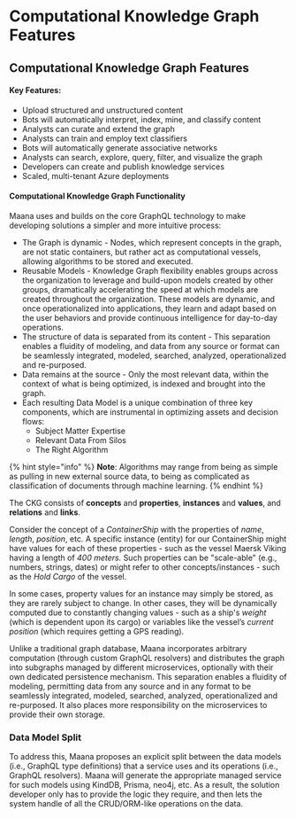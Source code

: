 # Computational Knowledge Graph Features

## Computational Knowledge Graph Features <a id="computational-knowledge-graph-features"></a>

#### Key Features: <a id="key-features"></a>

* Upload structured and unstructured content
* Bots will automatically interpret, index, mine, and classify content
* Analysts can curate and extend the graph
* Analysts can train and employ text classifiers
* Bots will automatically generate associative networks
* Analysts can search, explore, query, filter, and visualize the graph
* Developers can create and publish knowledge services
* Scaled, multi-tenant Azure deployments

#### Computational Knowledge Graph Functionality <a id="computational-knowledge-graph-functionality"></a>

Maana uses and builds on the core GraphQL technology to make developing solutions a simpler and more intuitive process:

* The Graph is dynamic - Nodes, which represent concepts in the graph, are not static containers, but rather act as computational vessels, allowing algorithms to be stored and executed.
* Reusable Models - Knowledge Graph flexibility enables groups across the organization to leverage and build-upon models created by other groups, dramatically accelerating the speed at which models are created throughout the organization. These models are dynamic, and once operationalized into applications, they learn and adapt based on the user behaviors and provide continuous intelligence for day-to-day operations.
* The structure of data is separated from its content - This separation enables a fluidity of modeling, and data from any source or format can be seamlessly integrated, modeled, searched, analyzed, operationalized and re-purposed.
* Data remains at the source - Only the most relevant data, within the context of what is being optimized, is indexed and brought into the graph.
* Each resulting Data Model is a unique combination of three key components, which are instrumental in optimizing assets and decision flows:  
  * Subject Matter Expertise
  * Relevant Data From Silos 
  * The Right Algorithm

{% hint style="info" %}
**Note**: Algorithms may range from being as simple as pulling in new external source data, to being as complicated as classification of documents through machine learning.
{% endhint %}

The CKG consists of **concepts** and **properties**, **instances** and **values**, and **relations** and **links**.

Consider the concept of a _ContainerShip_ with the properties of _name_, _length_, _position_, etc. A specific instance \(entity\) for our ContainerShip might have values for each of these properties - such as the vessel Maersk Viking having a length of _400 meters._ Such properties can be "scale-able" \(e.g., numbers, strings, dates\) or might refer to other concepts/instances - such as the _Hold Cargo_ of the vessel.

In some cases, property values for an instance may simply be stored, as they are rarely subject to change. In other cases, they will be dynamically computed due to constantly changing values - such as a ship's _weight_ \(which is dependent upon its cargo\) or variables like the vessel’s _current position_ \(which requires getting a GPS reading\).

Unlike a traditional graph database, Maana incorporates arbitrary computation \(through custom GraphQL resolvers\) and distributes the graph into subgraphs managed by different microservices, optionally with their own dedicated persistence mechanism. This separation enables a fluidity of modeling, permitting data from any source and in any format to be seamlessly integrated, modeled, searched, analyzed, operationalized and re-purposed. It also places more responsibility on the microservices to provide their own storage.

### Data Model Split <a id="data-model-split"></a>

To address this, Maana proposes an explicit split between the data models \(i.e., GraphQL type definitions\) that a service uses and its operations \(i.e., GraphQL resolvers\). Maana will generate the appropriate managed service for such models using KindDB, Prisma, neo4j, etc. As a result, the solution developer only has to provide the logic they require, and then lets the system handle of all the CRUD/ORM-like operations on the data.

